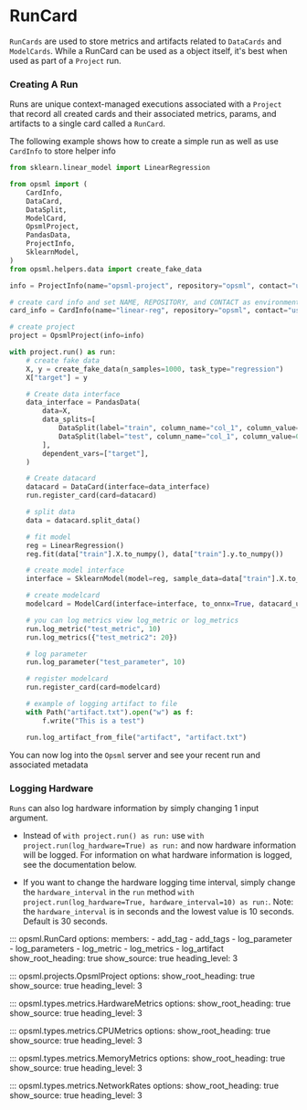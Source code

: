 # RunCard

`RunCards` are used to store metrics and artifacts related to `DataCards` and `ModelCards`. While a RunCard can be used as a object itself, it's best when used as part of a `Project` run.

### Creating A Run
Runs are unique context-managed executions associated with a `Project` that record all created cards and their associated metrics, params, and artifacts to a single card called a `RunCard`.

The following example shows how to create a simple run as well as use `CardInfo` to store helper info

```python
from sklearn.linear_model import LinearRegression

from opsml import (
    CardInfo,
    DataCard,
    DataSplit,
    ModelCard,
    OpsmlProject,
    PandasData,
    ProjectInfo,
    SklearnModel,
)
from opsml.helpers.data import create_fake_data

info = ProjectInfo(name="opsml-project", repository="opsml", contact="user@email.com")

# create card info and set NAME, REPOSITORY, and CONTACT as environment variables
card_info = CardInfo(name="linear-reg", repository="opsml", contact="user@email.com").set_env()

# create project
project = OpsmlProject(info=info)

with project.run() as run:
    # create fake data
    X, y = create_fake_data(n_samples=1000, task_type="regression")
    X["target"] = y

    # Create data interface
    data_interface = PandasData(
        data=X,
        data_splits=[
            DataSplit(label="train", column_name="col_1", column_value=0.5, inequality=">="),
            DataSplit(label="test", column_name="col_1", column_value=0.5, inequality="<"),
        ],
        dependent_vars=["target"],
    )

    # Create datacard
    datacard = DataCard(interface=data_interface)
    run.register_card(card=datacard)

    # split data
    data = datacard.split_data()

    # fit model
    reg = LinearRegression()
    reg.fit(data["train"].X.to_numpy(), data["train"].y.to_numpy())

    # create model interface
    interface = SklearnModel(model=reg, sample_data=data["train"].X.to_numpy())

    # create modelcard
    modelcard = ModelCard(interface=interface, to_onnx=True, datacard_uid=datacard.uid)

    # you can log metrics view log_metric or log_metrics
    run.log_metric("test_metric", 10)
    run.log_metrics({"test_metric2": 20})

    # log parameter
    run.log_parameter("test_parameter", 10)

    # register modelcard
    run.register_card(card=modelcard)

    # example of logging artifact to file
    with Path("artifact.txt").open("w") as f:
        f.write("This is a test")

    run.log_artifact_from_file("artifact", "artifact.txt")
```

You can now log into the `Opsml` server and see your recent run and associated metadata

### Logging Hardware

`Runs` can also log hardware information by simply changing 1 input argument.

- Instead of  `with project.run() as run:` use `with project.run(log_hardware=True) as run:` and now hardware information will be logged. For information on what hardware information is logged, see the documentation below.
  
- If you want to change the hardware logging time interval, simply change the `hardware_interval` in the `run` method `with project.run(log_hardware=True, hardware_interval=10) as run:`. Note: the `hardware_interval` is in seconds and the lowest value is 10 seconds. Default is 30 seconds.


::: opsml.RunCard
    options:
        members:
            - add_tag
            - add_tags
            - log_parameter
            - log_parameters
            - log_metric
            - log_metrics
            - log_artifact
        show_root_heading: true
        show_source: true
        heading_level: 3

::: opsml.projects.OpsmlProject
    options:
        show_root_heading: true
        show_source: true
        heading_level: 3

::: opsml.types.metrics.HardwareMetrics
    options:
        show_root_heading: true
        show_source: true
        heading_level: 3

::: opsml.types.metrics.CPUMetrics
    options:
        show_root_heading: true
        show_source: true
        heading_level: 3

::: opsml.types.metrics.MemoryMetrics
    options:
        show_root_heading: true
        show_source: true
        heading_level: 3

::: opsml.types.metrics.NetworkRates
    options:
        show_root_heading: true
        show_source: true
        heading_level: 3


